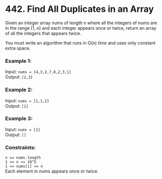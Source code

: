 # 442. Find All Duplicates in an Array  
  
  
Given an integer array nums of length n where all the integers of nums are in the range [1, n] and each integer appears once or twice, return an array of all the integers that appears twice.  
  
You must write an algorithm that runs in O(n) time and uses only constant extra space.  
  
   
  
### **Example 1:**  
Input: ```nums = [4,3,2,7,8,2,3,1]```   
Output: ```[2,3]  ```  
  
### **Example 2:**  
Input: ```nums = [1,1,2]```  
Output: ```[1]```  
  
### **Example 3:**  
Input: ```nums = [1]```  
Output: ```[]```  
   
  
### **Constraints:**  
  
```n == nums.length```  
```1 <= n <= 10^5```  
```1 <= nums[i] <= n```  
Each element in nums appears once or twice.  